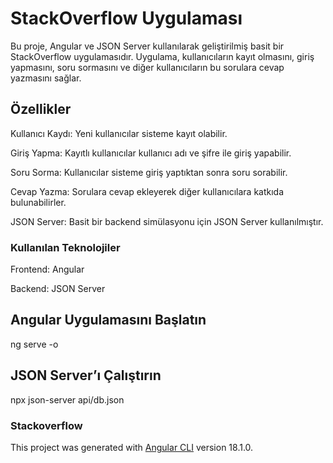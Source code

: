 # StackOverflow Uygulaması
Bu proje, Angular ve JSON Server kullanılarak geliştirilmiş basit bir StackOverflow uygulamasıdır. Uygulama, kullanıcıların kayıt olmasını, giriş yapmasını, soru sormasını ve diğer kullanıcıların bu sorulara cevap yazmasını sağlar.

## Özellikler
<p>Kullanıcı Kaydı: Yeni kullanıcılar sisteme kayıt olabilir.</p>
<p>Giriş Yapma: Kayıtlı kullanıcılar kullanıcı adı ve şifre ile giriş yapabilir.</p>
<p>Soru Sorma: Kullanıcılar sisteme giriş yaptıktan sonra soru sorabilir.</p>
<p>Cevap Yazma: Sorulara cevap ekleyerek diğer kullanıcılara katkıda bulunabilirler.</p>
<p>JSON Server: Basit bir backend simülasyonu için JSON Server kullanılmıştır.</p>

### Kullanılan Teknolojiler
<p>Frontend: Angular</p>
<p>Backend: JSON Server</p>

## Angular Uygulamasını Başlatın
ng serve -o
##  JSON Server’ı Çalıştırın
npx json-server api/db.json

### Stackoverflow

This project was generated with [Angular CLI](https://github.com/angular/angular-cli) version 18.1.0.
